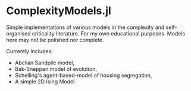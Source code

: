 # ComplexityModels.jl
Simple implementations of various models in the complexity and self-organised criticality literature. For my own educational purposes. Models here may not be polished nor complete. 

Currently Includes:
  * Abelian Sandpile model,
  * Bak-Sneppen model of evolution,
  * Schelling's agent-based-model of housing segregation,
  * A simple 2D Ising Model
  

